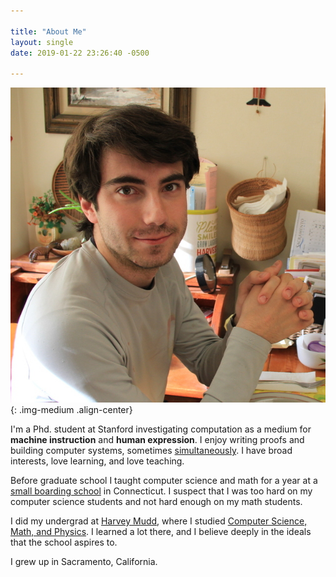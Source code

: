 ```yaml
---

title: "About Me"
layout: single
date: 2019-01-22 23:26:40 -0500

---
```


![A picture of me](/images/portrait-photo.jpg){: .img-medium .align-center}

I'm a Phd. student at Stanford investigating computation as a medium for
**machine instruction** and **human expression**. I enjoy writing proofs and
building computer systems, sometimes [simultaneously][cvc4]. I have broad
interests, love learning, and love teaching.

Before graduate school I taught computer science and math for a year at a
[small boarding school][loomis] in Connecticut. I suspect that I was too hard on
my computer science students and not hard enough on my math students.

I did my undergrad at [Harvey Mudd][hmc], where I studied [Computer Science,
Math, and Physics][ips]. I learned a lot there, and I believe deeply in the
ideals that the school aspires to.

I grew up in Sacramento, California.

[hmc]: https://www.hmc.edu/
[ips]: http://catalog.hmc.edu/preview_entity.php?catoid=10&ent_oid=86#individual-program-of-studies
[loomis]: https://www.loomischaffee.org
[cvc4]: http://cvc4.cs.stanford.edu/web/
[rust]: https://www.rust-lang.org
